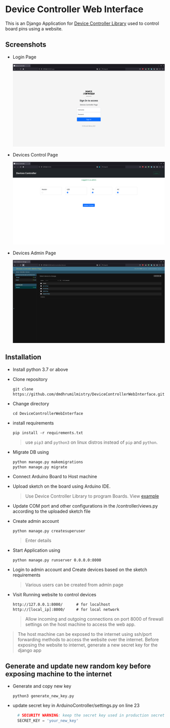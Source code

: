 # Device Controller Web Interface

This is an Django Application for [Device Controller Library](https://github.com/dmdhrumilmistry/DeviceController) used to control board pins using a website.

## Screenshots
- Login Page

    ![Login Page](https://github.com/dmdhrumilmistry/DeviceControllerWebInterface/blob/main/.images/LoginPage.png?raw=True)
  
- Devices Control Page

    ![Control Page](https://github.com/dmdhrumilmistry/DeviceControllerWebInterface/blob/main/.images/ControlPage.png)

- Devices Admin Page

    ![Admin Page](https://github.com/dmdhrumilmistry/DeviceControllerWebInterface/blob/main/.images/DevicesAdminPage.png)


## Installation

- Install python 3.7 or above

- Clone repository
    ```
    git clone https://github.com/dmdhrumilmistry/DeviceControllerWebInterface.git/
    ```

- Change directory
    ```
    cd DeviceControllerWebInterface
    ```

- install requirements
    ```
    pip install -r requirements.txt
    ```
    > use `pip3` and `python3` on linux distros instead of `pip` and `python`.


- Migrate DB using
    ```
    python manage.py makemigrations
    python manage.py migrate
    ```
    

- Connect Arduino Board to Host machine

- Upload sketch on the board using Arduino IDE.

    > Use Device Controller Library to program Boards. View [example](https://github.com/dmdhrumilmistry/DeviceController/blob/main/examples/ArduinoUnoController/ArduinoUnoController.ino) 

- Update COM port and other configurations in the /controller/views.py according to the uploaded sketch file

- Create admin account
    ```
    python manage.py createsuperuser
    ```
    > Enter details

- Start Application using
    ```
    python manage.py runserver 0.0.0.0:8000
    ```

- Login to admin account and Create devices based on the sketch requirements

    > Various users can be created from admin page

- Visit Running website to control devices
    ```
    http://127.0.0.1:8000/      # for localhost
    http://[local_ip]:8000/     # for local network
    ```
    > Allow incoming and outgoing connections on port 8000 of firewall settings on the host machine to access the web app.

> The host machine can be exposed to the internet using ssh/port forwarding methods to access the website over the internet.
> Before exposing the website to internet, generate a new secret key for the django app

## Generate and update new random key before exposing machine to the internet
-  Generate and copy new key
    ```
    python3 generate_new_key.py
    ```
- update secret key in ArduinoController/settings.py on line 23
  ```python
    # SECURITY WARNING: keep the secret key used in production secret!
    SECRET_KEY = 'your_new_key'
  ```

